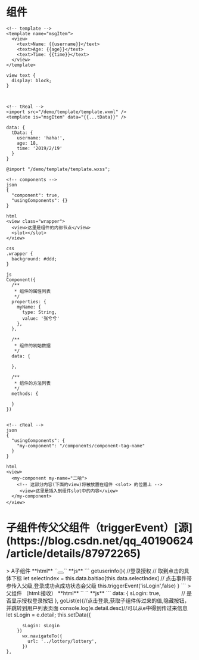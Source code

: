 ﻿<h1>组件</h1>

```
<!-- template -->
<template name="msgItem">
  <view>
    <text>Name: {{username}}</text>
    <text>Age: {{age}}</text>
    <text>Time: {{time}}</text>
  </view>
</template>
 
view text {
  display: block;
}
 
 
 
<!-- tReal -->
<import src="/demo/template/template.wxml" />
<template is="msgItem" data="{{...tData}}" />
 
data: {
  tData: {
    username: 'haha!',
    age: 18,
    time: '2019/2/19'
  }
}
 
@import "/demo/template/template.wxss";
```


```
<!-- components -->
json
{
  "component": true,
  "usingComponents": {}
}
 
html
<view class="wrapper">
  <view>这里是组件的内部节点</view>
  <slot></slot>
</view>
 
css
.wrapper {
  background: #ddd;
}
 
js
Component({
  /**
   * 组件的属性列表
   */
  properties: {
    myName: {
      type: String,
      value: '张兮兮'
    },
  },
 
  /**
   * 组件的初始数据
   */
  data: {
 
  },
 
  /**
   * 组件的方法列表
   */
  methods: {
 
  }
})
 
 
<!-- cReal -->
json
{
  "usingComponents": {
    "my-component": "/components/component-tag-name"
  }
}
 
html
<view>
  <my-component my-name="二哈">
    <!-- 这部分内容(下面的view)将被放置在组件 <slot> 的位置上 -->
     <view>这里是插入到组件slot中的内容</view>
  </my-component>
</view>　
```




<h1>子组件传父父组件（triggerEvent）[源](https://blog.csdn.net/qq_40190624/article/details/87972265)</h1>
> A子组件
**html**
  ``<button class="btn-getuserinfo" open-type='getUserInfo' bindgetuserinfo='getuserinfo' plain='true'></button>``
**js**
  ```
    getuserinfo(){  //登录授权
      // 取到点击的具体下标
      let selectIndex = this.data.baitiao[this.data.selectIndex]
      // 点击事件带参传入父级,登录成功点成功状态会父级
      this.triggerEvent('isLogin',false)
    }
  ```
> 父组件 （html:接收）
**html**
  ``<!-- 子组件 -->
<login bind:isLogin="goList"></login>``
**js**
  ```
    data: {
      sLogin: true,　　　　// 是否显示授权登录按钮
    },
    goList(e){//点击登录,获取子组件传过来的值,隐藏按钮，并跳转到用户列表页面
        console.log(e.detail.desc)//可以从e中得到传过来信息
        let sLogin = e.detail;
        this.setData({
          
          sLogin: sLogin
        })
          wx.navigateTo({
            url: '../lottery/lottery',
          })
    },
  ```